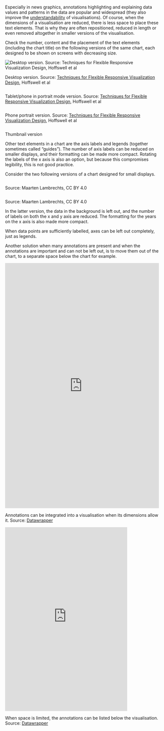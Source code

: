 Especially in news graphics, annotations highlighting and explaining data values and patterns in the data are popular and widespread (they also improve the <span class='internal-link'>[understandability](pour-caf-principles-understandable)</span> of visualisations). Of course, when the dimensions of a visualisation are reduced, there is less space to place these text elements. That is why they are often repositioned, reduced in length or even removed altogether in smaller versions of the visualisation.

Check the number, content and the placement of the text elements (including the chart title) on the following versions of the same chart, each designed to be shown on screens with decreasing size.

![Desktop version. Source: [Techniques for Flexible Responsive Visualization Design](https://dl.acm.org/doi/abs/10.1145/3313831.3376777), Hoffswell et al](Responsiveness%20and%20data%20visualisation%20for%20small%20sc%20bfcc7f2b3f63483d9213104e4137aec4/natural-disasters-nytimes-desktop.png)

Desktop version. Source: [Techniques for Flexible Responsive Visualization Design](https://dl.acm.org/doi/abs/10.1145/3313831.3376777), Hoffswell et al

<p class='center'>
<img src='Responsiveness%20and%20data%20visualisation%20for%20small%20sc%20bfcc7f2b3f63483d9213104e4137aec4/natural-disasters-nytimes-mobile-landscape.png' alt='' class='max-600' />
</p>

Tablet/phone in portrait mode version. Source: [Techniques for Flexible Responsive Visualization Design](https://dl.acm.org/doi/abs/10.1145/3313831.3376777), Hoffswell et al

<p class='center'>
<img src='Responsiveness%20and%20data%20visualisation%20for%20small%20sc%20bfcc7f2b3f63483d9213104e4137aec4/natural-disasters-nytimes-mobile-portrait.png' alt='' class='max-400' />
</p>

Phone portrait version. Source: [Techniques for Flexible Responsive Visualization Design](https://dl.acm.org/doi/abs/10.1145/3313831.3376777), Hoffswell et al

<p class='center'>
<img src='Responsiveness%20and%20data%20visualisation%20for%20small%20sc%20bfcc7f2b3f63483d9213104e4137aec4/natural-disasters-nytimes-thumbnail.png' alt='' class='max-200' />
</p>

Thumbnail version

Other text elements in a chart are the axis labels and legends (together sometimes called “guides”). The number of axis labels can be reduced on smaller displays, and their formatting can be made more compact. Rotating the labels of the x axis is also an option, but because this compromises legibility, this is not good practice.

Consider the two following versions of a chart designed for small displays.

<p class='center'>
<img src='Responsiveness%20and%20data%20visualisation%20for%20small%20sc%20bfcc7f2b3f63483d9213104e4137aec4/linechart-small-scaled2x.png' alt='' class='max-400' />
</p>

Source: Maarten Lambrechts, CC BY 4.0

<p class='center'>
<img src='Responsiveness%20and%20data%20visualisation%20for%20small%20sc%20bfcc7f2b3f63483d9213104e4137aec4/linechart-small-less-ticks2x.png' alt='' class='max-400' />
</p>

Source: Maarten Lambrechts, CC BY 4.0

In the latter version, the data in the background is left out, and the number of labels on both the x and y axis are reduced. The formatting for the years on the x axis is also made more compact.

When data points are sufficiently labelled, axes can be left out completely, just as legends.

Another solution when many annotations are present and when the annotations are important and can not be left out, is to move them out of the chart, to a separate space below the chart for example.

<iframe src='https://datawrapper.dwcdn.net/iUPVd/5/' width='100%' height='800px' style='border: none;'></iframe>

Annotations can be integrated into a visualisation when its dimensions allow it. Source: [Datawrapper](https://blog.datawrapper.de/better-more-responsive-annotations-in-datawrapper-data-visualizations/)

<p class="center">
<iframe src='https://datawrapper.dwcdn.net/iUPVd/5/' width='400px' height='600px' style='border: none;'></iframe>
</p>

When space is limited, the annotations can be listed below the visualisation. Source: [Datawrapper](https://blog.datawrapper.de/better-more-responsive-annotations-in-datawrapper-data-visualizations/)